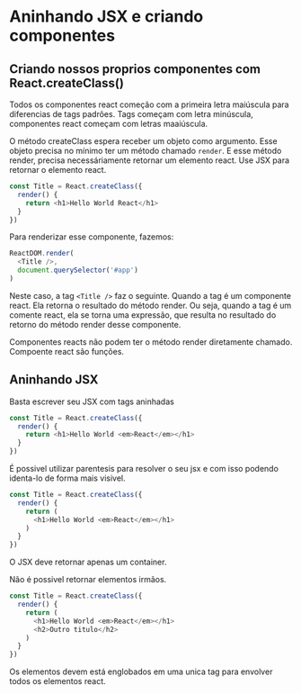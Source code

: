 # Aninhando JSX e criando componentes

## Criando nossos proprios componentes com React.createClass()

Todos os componentes react começão com a primeira letra maiúscula para diferencias 
de tags padrões. Tags começam com letra minúscula, componentes react começam com 
letras maaiúscula.

O método createClass espera receber um objeto como argumento. Esse objeto precisa no mínimo 
ter um método chamado `render`. E esse método render, precisa necessáriamente retornar
um elemento react. Use JSX para retornar o elemento react.

```js
const Title = React.createClass({
  render() {
    return <h1>Hello World React</h1>
  }
})
```

Para renderizar esse componente, fazemos:

```js
ReactDOM.render(
  <Title />,
  document.querySelector('#app')
)
```

Neste caso, a tag `<Title />` faz o seguinte. Quando a tag é um componente react. Ela retorna o
resultado do método render. Ou seja, quando a tag é um comente react, ela se torna uma expressão,
que resulta no resultado do retorno do método render desse componente.

Componentes reacts não podem ter o método render diretamente chamado. 
Compoente react são funções.

## Aninhando JSX

Basta escrever seu JSX com tags aninhadas

```js
const Title = React.createClass({
  render() {
    return <h1>Hello World <em>React</em></h1>
  }
})
```

É possivel utilizar parentesis para resolver o seu jsx e com isso podendo identa-lo de forma mais visivel.

```js
const Title = React.createClass({
  render() {
    return (
      <h1>Hello World <em>React</em></h1>
    )
  }
})
```

O JSX deve retornar apenas um container.

Não é possivel retornar elementos irmãos.

```js
const Title = React.createClass({
  render() {
    return (
      <h1>Hello World <em>React</em></h1>
      <h2>Outro titulo</h2>
    )
  }
})
```

Os elementos devem está englobados em uma unica tag para envolver todos os elementos react.
